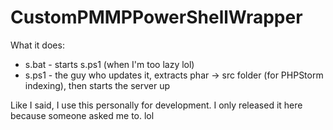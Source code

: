 # CustomPMMPPowerShellWrapper

What it does:
 - s.bat - starts s.ps1 (when I'm too lazy lol)
 - s.ps1 - the guy who updates it, extracts phar -> src folder (for PHPStorm indexing), then starts the server up
 
 Like I said, I use this personally for development. I only released it here because someone asked me to. lol
